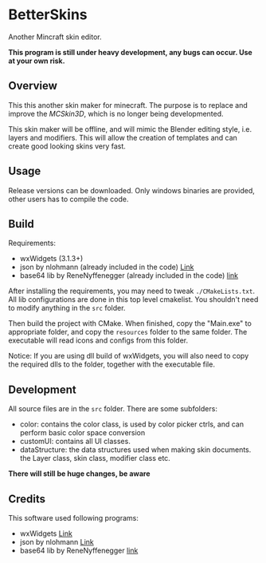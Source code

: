 # BetterSkins
Another Mincraft skin editor.

**This program is still under heavy development, any bugs can occur. Use at your own risk.**

## Overview
This this another skin maker for minecraft. The purpose is to replace and improve the _MCSkin3D_, which is no longer being developmented.

This skin maker will be offline, and will mimic the Blender editing style, i.e. layers and modifiers. This will allow the creation of templates and can create good looking skins very fast.

## Usage
Release versions can be downloaded. Only windows binaries are provided, other users has to compile the code.

## Build
Requirements:
- wxWidgets (3.1.3+)
- json by nlohmann (already included in the code) [Link](https://github.com/nlohmann/json)
- base64 lib by ReneNyffenegger (already included in the code) [link](https://github.com/ReneNyffenegger/cpp-base64)

After installing the requirements, you may need to tweak `./CMakeLists.txt`. All lib configurations are done in this top level cmakelist. You shouldn't need to modify anything in the `src` folder.

Then build the project with CMake. When finished, copy the "Main.exe" to appropriate folder, and copy the `resources` folder to the same folder. The executable will read icons and configs from this folder.

Notice: If you are using dll build of wxWidgets, you will also need to copy the required dlls to the folder, together with the executable file.

## Development
All source files are in the `src` folder. There are some subfolders:
- color: contains the color class, is used by color picker ctrls, and can perform basic color space conversion
- customUI: contains all UI classes.
- dataStructure: the data structures used when making skin documents. the Layer class, skin class, modifier class etc.

**There will still be huge changes, be aware**

## Credits
This software used following programs:

- wxWidgets [Link](https://www.wxwidgets.org/)
- json by nlohmann [Link](https://github.com/nlohmann/json)
- base64 lib by ReneNyffenegger [link](https://github.com/ReneNyffenegger/cpp-base64)